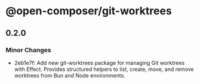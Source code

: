 # @open-composer/git-worktrees

## 0.2.0

### Minor Changes

- 2eb1e7f: Add new git-worktrees package for managing Git worktrees with Effect. Provides structured helpers to list, create, move, and remove worktrees from Bun and Node environments.

